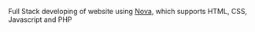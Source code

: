 Full Stack developing of website using <a href="https://nova.app">Nova</a>, which supports HTML, CSS, Javascript and PHP
